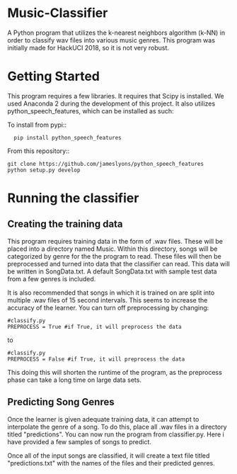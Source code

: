 # Music-Classifier

A Python program that utilizes the k-nearest neighbors algorithm (k-NN) in order to classify wav files into various music genres. This program was initially made for HackUCI 2018, so it is not very robust.

# Getting Started
This program requires a few libraries. It requires that Scipy is installed. We used Anaconda 2 during the development of this project. It also utilizes python_speech_features, which can be installed as such:

To install from pypi::
```
  pip install python_speech_features
```
From this repository::
```
git clone https://github.com/jameslyons/python_speech_features
python setup.py develop
```
# Running the classifier #
## Creating the training data  ##

This program requires training data in the form of .wav files. These will be placed into a directory named Music. Within this directory, songs will be categorized by genre for the the program to read. These files will then be preprocessed and turned into data that the classifier can read. This data will be written in SongData.txt. A default SongData.txt with sample test data from a few genres is included.

It is also recommended that songs in which it is trained on are split into multiple .wav files of 15 second intervals. This seems to increase the accuracy of the learner. You can turn off preprocessing by changing:
```
#classify.py
PREPROCESS = True #if True, it will preprocess the data
```
to
```
#classify.py
PREPROCESS = False #if True, it will preprocess the data
```
This doing this will shorten the runtime of the program, as the preprocess phase can take a long time on large data sets.

## Predicting Song Genres ##

Once the learner is given adequate training data, it can attempt to interpolate the genre of a song. To do this, place all .wav files in a directory titled "predictions". You can now run the program from classifier.py. Here i have provided a few samples of songs to predict.

Once all of the input songs are classified, it will create a text file titled "predictions.txt" with the names of the files and their predicted genres.

